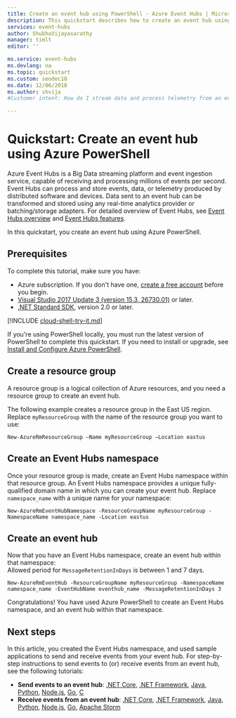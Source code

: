 ```yaml
---
title: Create an event hub using PowerShell - Azure Event Hubs | Microsoft Docs
description: This quickstart describes how to create an event hub using Azure PowerShell and then send and receive events using .NET Standard SDK. 
services: event-hubs
author: ShubhaVijayasarathy
manager: timlt
editor: ''

ms.service: event-hubs
ms.devlang: na
ms.topic: quickstart
ms.custom: seodec18
ms.date: 12/06/2018
ms.author: shvija
#Customer intent: How do I stream data and process telemetry from an event hub?

---
```


# Quickstart: Create an event hub using Azure PowerShell

Azure Event Hubs is a Big Data streaming platform and event ingestion service, capable of receiving and processing millions of events per second. Event Hubs can process and store events, data, or telemetry produced by distributed software and devices. Data sent to an event hub can be transformed and stored using any real-time analytics provider or batching/storage adapters. For detailed overview of Event Hubs, see [Event Hubs overview](event-hubs-about.md) and [Event Hubs features](event-hubs-features.md).

In this quickstart, you create an event hub using Azure PowerShell.

## Prerequisites

To complete this tutorial, make sure you have:

- Azure subscription. If you don't have one, [create a free account][] before you begin.
- [Visual Studio 2017 Update 3 (version 15.3, 26730.01)](https://www.visualstudio.com/vs) or later.
- [.NET Standard SDK](https://www.microsoft.com/net/download/windows), version 2.0 or later.

[!INCLUDE [cloud-shell-try-it.md](../../includes/cloud-shell-try-it.md)]

If you're using PowerShell locally, you must run the latest version of PowerShell to complete this quickstart. If you need to install or upgrade, see [Install and Configure Azure PowerShell](https://docs.microsoft.com/powershell/azure/azurerm/install-azurerm-ps?view=azurermps-5.7.0).

## Create a resource group

A resource group is a logical collection of Azure resources, and you need a resource group to create an event hub. 

The following example creates a resource group in the East US region. Replace `myResourceGroup` with the name of the resource group you want to use:

```azurepowershell-interactive
New-AzureRmResourceGroup –Name myResourceGroup –Location eastus
```

## Create an Event Hubs namespace

Once your resource group is made, create an Event Hubs namespace within that resource group. An Event Hubs namespace provides a unique fully-qualified domain name in which you can create your event hub. Replace `namespace_name` with a unique name for your namespace:

```azurepowershell-interactive
New-AzureRmEventHubNamespace -ResourceGroupName myResourceGroup -NamespaceName namespace_name -Location eastus
```

## Create an event hub

Now that you have an Event Hubs namespace, create an event hub within that namespace:  
Allowed period for `MessageRetentionInDays` is between 1 and 7 days.

```azurepowershell-interactive
New-AzureRmEventHub -ResourceGroupName myResourceGroup -NamespaceName namespace_name -EventHubName eventhub_name -MessageRetentionInDays 3
```

Congratulations! You have used Azure PowerShell to create an Event Hubs namespace, and an event hub within that namespace. 

## Next steps

In this article, you created the Event Hubs namespace, and used sample applications to send and receive events from your event hub. For step-by-step instructions to send events to (or) receive events from an event hub, see the following tutorials: 

- **Send events to an event hub**: [.NET Core](event-hubs-dotnet-standard-getstarted-send.md), [.NET Framework](event-hubs-dotnet-framework-getstarted-send.md), [Java](event-hubs-java-get-started-send.md), [Python](event-hubs-python-get-started-send.md), [Node.js](event-hubs-node-get-started-send.md), [Go](event-hubs-go-get-started-send.md), [C](event-hubs-c-getstarted-send.md)
- **Receive events from an event hub**: [.NET Core](event-hubs-dotnet-standard-getstarted-receive-eph.md), [.NET Framework](event-hubs-dotnet-framework-getstarted-receive-eph.md), [Java](event-hubs-java-get-started-receive-eph.md), [Python](event-hubs-python-get-started-receive.md), [Node.js](event-hubs-node-get-started-receive.md), [Go](event-hubs-go-get-started-receive-eph.md), [Apache Storm](event-hubs-storm-getstarted-receive.md)

[create a free account]: https://azure.microsoft.com/free/?ref=microsoft.com&utm_source=microsoft.com&utm_medium=docs&utm_campaign=visualstudio
[Install and Configure Azure PowerShell]: https://docs.microsoft.com/powershell/azure/azurerm/install-azurerm-ps
[New-AzureRmResourceGroup]: https://docs.microsoft.com/powershell/module/azurerm.resources/new-azurermresourcegroup
[fully qualified domain name]: https://wikipedia.org/wiki/Fully_qualified_domain_name
[3]: ./media/event-hubs-quickstart-powershell/sender1.png
[4]: ./media/event-hubs-quickstart-powershell/receiver1.png
[5]: ./media/event-hubs-quickstart-powershell/metrics.png
